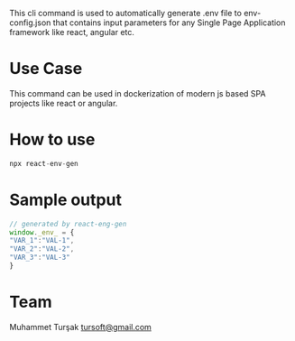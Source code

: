 This cli command is used to automatically generate .env file to env-config.json that contains input parameters for any Single Page Application framework like react, angular etc.

# Use Case
This command can be used in dockerization of modern js based SPA projects like react or angular.

# How to use
```js
npx react-env-gen
```

# Sample output
```js
// generated by react-eng-gen 
window._env_ = {
"VAR_1":"VAL-1",
"VAR_2":"VAL-2",
"VAR_3":"VAL-3"
}
```

# Team
Muhammet Turşak <tursoft@gmail.com>